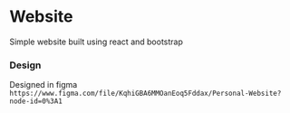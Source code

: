 # Website
Simple website built using react and bootstrap

### Design
Designed in figma
`https://www.figma.com/file/KqhiGBA6MMOanEoq5Fddax/Personal-Website?node-id=0%3A1`
